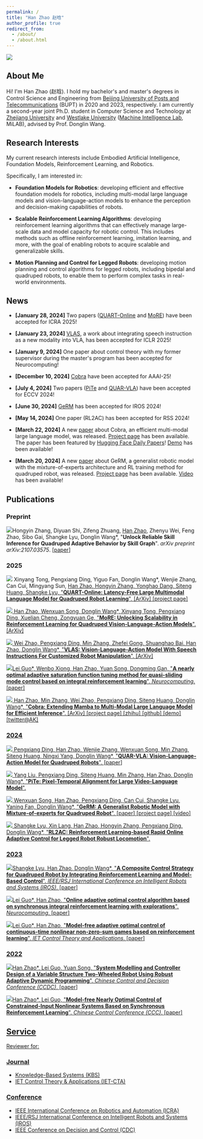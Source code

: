 ```yaml
---
permalink: /
title: "Han Zhao 赵晗"
author_profile: true
redirect_from: 
  - /about/
  - /about.html
---
```


<a href="https://hits.seeyoufarm.com"><img src="https://hits.seeyoufarm.com/api/count/incr/badge.svg?url=https%3A%2F%2Fh-zhao1997.github.io&count_bg=%2379C83D&title_bg=%23555555&icon=&icon_color=%23E7E7E7&title=hits+today%2Ftotal&edge_flat=false"/></a>

<h2 id='about'>About Me</h2>

Hi! I'm Han Zhao (赵晗). I hold my bachelor's and master's degrees in Control Science and Engineering from <a href="https://www.bupt.edu.cn/">Beijing University of Posts and Telecommunications</a> (BUPT) in 2020 and 2023, respectively. I am currently a second-year joint Ph.D. student in Computer Science and Technology at <a href="https://www.zju.edu.cn/">Zhejiang University</a> and <a href="https://www.westlake.edu.cn/">Westlake University</a> (<a href="https://milab.westlake.edu.cn/">Machine Intelligence Lab</a>, MiLAB), advised by Prof. Donglin Wang. 


<h2 id='research-interests'>Research Interests</h2>
My current research interests include Embodied Artificial Intelligence, Foundation Models, Reinforcement Learning, and Robotics. 

Specifically, I am interested in:
- **Foundation Models for Robotics**: developing efficient and effective foundation models for robotics, including multi-modal large language models and vision-language-action models to enhance the perception and decision-making capabilities of robots.

- **Scalable Reinforcement Learning Algorithms**: developing reinforcement learning algorithms that can effectively manage large-scale data and model capacity for robotic control. This includes methods such as offline reinforcement learning, imitation learning, and more, with the goal of enabling robots to acquire scalable and generalizable skills.

- **Motion Planning and Control for Legged Robots**: developing motion planning and control algorithms for legged robots, including bipedal and quadruped robots, to enable them to perform complex tasks in real-world environments.


<h2 id='news'>News</h2>

* **[January 28, 2024]** Two papers ([QUART-Online](https://arxiv.org/abs/2412.15576) and [MoRE](https://arxiv.org/abs/2503.08007)) have been accepted for ICRA 2025!

* **[January 23, 2024]** [VLAS](https://arxiv.org/abs/2502.13508), a work about integrating speech instruction as a new modality into VLA, has been accepted for ICLR 2025!

* **[January 9, 2024]** One paper about control theory with my former supervisor during the master's program has been accepted for Neurocomputing!

* **[December 10, 2024]** [Cobra](https://arxiv.org/abs/2403.14520) have been accepted for AAAI-25!

* **[July 4, 2024]** Two papers ([PiTe](https://arxiv.org/abs/2409.07239) and [QUAR-VLA](https://arxiv.org/abs/2312.14457)) have been accepted for ECCV 2024!

* **[June 30, 2024]** [GeRM](https://arxiv.org/abs/2403.13358) has been accepted for IROS 2024!

* **[May 14, 2024]** One paper (RL2AC) has been accepted for RSS 2024!

* **[March 22, 2024]** A new [paper](https://arxiv.org/abs/2403.14520) about Cobra, an efficient multi-modal large language model, was released. [Project page](https://sites.google.com/view/cobravlm) has been available. The paper has been featured by [Hugging Face Daily Papers](https://huggingface.co/papers?date=2024-03-22)! [Demo](https://huggingface.co/spaces/han1997/cobra) has been available!

* **[March 20, 2024]** A new [paper](https://arxiv.org/abs/2403.13358) about GeRM, a generalist robotic model with the mixture-of-experts architecture and RL training method for quadruped robot, was released. [Project page](https://songwxuan.github.io/GeRM/) has been available. [Video](https://www.youtube.com/watch?v=tjgIxsXW0JU) has been available!


<h2 id='publications'>Publications</h2>

### Preprint

<a href="https://arxiv.org/abs/2311.06015" target="_blank"><img src="https://img.shields.io/badge/arXiv-2311.06015-B31B1B?style=for-the-badge"></a>Hongyin Zhang, Diyuan Shi, Zifeng Zhuang, <u>Han Zhao</u>, Zhenyu Wei, Feng Zhao, Sibo Gai, Shangke Lyu, Donglin Wang\*, &quot;**Unlock Reliable Skill Inference for Quadruped Adaptive Behavior by Skill Graph**&quot;. *arXiv preprint arXiv:2107.03575*. [[paper](https://arxiv.org/abs/2311.06015)]

### 2025
<a href="https://arxiv.org/abs/2412.15576" target="_blank"><img src="https://img.shields.io/badge/ICRA-2025-blue?style=for-the-badge"></a> Xinyang Tong, Pengxiang Ding, Yiguo Fan, Donglin Wang\*, Wenjie Zhang, Can Cui, Mingyang Sun, <u>Han Zhao<u/>, Hongyin Zhang, Yonghao Dang, Siteng Huang, Shangke Lyu, &quot;**QUART-Online: Latency-Free Large Multimodal Language Model for Quadruped Robot Learning**&quot;. [[ArXiv](https://arxiv.org/pdf/2412.15576.pdf)] [[project page](https://quart-online.github.io/)]

<a href="https://arxiv.org/abs/2503.08007" target="_blank"><img src="https://img.shields.io/badge/ICRA-2025-blue?style=for-the-badge"></a> <u>Han Zhao<u/>, Wenxuan Song, Donglin Wang\*, Xinyang Tong, Pengxiang Ding, Xuelian Cheng, Zongyuan Ge, &quot;**MoRE: Unlocking Scalability in Reinforcement Learning for Quadruped Vision-Language-Action Models**&quot;. [[ArXiv](https://arxiv.org/pdf/2503.08007.pdf)]

<a href="https://arxiv.org/abs/2502.13508" target="_blank"><img src="https://img.shields.io/badge/ICLR-2025-blue?style=for-the-badge"></a> Wei Zhao, Pengxiang Ding, Min Zhang, Zhefei Gong, Shuanghao Bai, <u>Han Zhao<u/>, Donglin Wang\*, &quot;**VLAS: Vision-Language-Action Model With Speech Instructions For Customized Robot Manipulation**&quot;. [[ArXiv](https://arxiv.org/pdf/2502.13508.pdf)]

<a href="https://www.sciencedirect.com/science/article/pii/S0925231225000359?via%3Dihub" target="_blank"><img src="https://img.shields.io/badge/Neuro-2025-green?style=for-the-badge"></a>Lei Guo\*, Wenbo Xiong, <u>Han Zhao</u>, Yuan Song, Dongming Gan, &quot;**A nearly optimal adaptive saturation function tuning method for quasi-sliding mode control based on integral reinforcement learning**&quot;. *Neurocomputing*. [[paper](https://www.sciencedirect.com/science/article/pii/S0925231225000359?via%3Dihub)]

<a href="https://arxiv.org/abs/2403.14520" target="_blank"><img src="https://img.shields.io/badge/AAAI-2025-blue?style=for-the-badge"></a> <u>Han Zhao</u>, Min Zhang, Wei Zhao, Pengxiang Ding, Siteng Huang, Donglin Wang\*, &quot;**Cobra: Extending Mamba to Multi-Modal Large Language Model for Efficient Inference**&quot;. [[ArXiv](https://arxiv.org/pdf/2403.14520.pdf)] [[project page](https://sites.google.com/view/cobravlm)] [[zhihu](https://zhuanlan.zhihu.com/p/688544752)] [[github](https://github.com/h-zhao1997/cobra)] [[demo](https://huggingface.co/spaces/han1997/cobra)] [[twitter@AK](https://twitter.com/_akhaliq/status/1771033002748837953?t=6S4PVZXg6GcXqi_-PFzipw&s=19)]

### 2024
<a href="https://arxiv.org/abs/2312.14457" target="_blank"><img src="https://img.shields.io/badge/ECCV-2024-blue?style=for-the-badge"></a> Pengxiang Ding, <u>Han Zhao</u>, Wenjie Zhang, Wenxuan Song, Min Zhang, Siteng Huang, Ningxi Yang, Donglin Wang\*, &quot;**QUAR-VLA: Vision-Language-Action Model for Quadruped Robots**&quot;. [[paper](https://arxiv.org/abs/2312.14457)]

<a target="_blank"><img src="https://img.shields.io/badge/ECCV-2024-blue?style=for-the-badge"></a> Yang Liu, Pengxiang Ding, Siteng Huang, Min Zhang, <u>Han Zhao</u>, Donglin Wang\*, &quot;**PiTe: Pixel-Temporal Alignment for Large Video-Language Model**&quot;.

<a href="https://arxiv.org/abs/2403.13358" target="_blank"><img src="https://img.shields.io/badge/IROS-2024-blue?style=for-the-badge"></a> Wenxuan Song, <u>Han Zhao</u>, Pengxiang Ding, Can Cui, Shangke Lyu, Yaning Fan, Donglin Wang\*, &quot;**GeRM: A Generalist Robotic Model with Mixture-of-experts for Quadruped Robot**&quot;. [[paper](https://arxiv.org/abs/2403.13358)] [[project page](https://songwxuan.github.io/GeRM/)] [[video](https://www.youtube.com/watch?v=tjgIxsXW0JU)]

<a target="_blank"><img src="https://img.shields.io/badge/RSS-2024-blue?style=for-the-badge"></a> Shangke Lyu, Xin Lang, <u>Han Zhao</u>, Hongyin Zhang, Pengxiang Ding, Donglin Wang\*, &quot;**RL2AC: Reinforcement Learning-based Rapid Online Adaptive Control for Legged Robot Robust Locomotion**&quot;.

### 2023
<a href="https://ieeexplore.ieee.org/document/10341908/" target="_blank"><img src="https://img.shields.io/badge/IROS-2023-blue?style=for-the-badge"></a>Shangke Lyu, <u>Han Zhao</u>, Donglin Wang\*, &quot;**A Composite Control Strategy for Quadruped Robot by Integrating Reinforcement Learning and Model-Based Control**&quot;. *IEEE/RSJ International Conference on Intelligent Robots and Systems (IROS)*. [[paper](https://ieeexplore.ieee.org/document/10341908/)]

<a href="https://www.sciencedirect.com/science/article/abs/pii/S092523122201431X/" target="_blank"><img src="https://img.shields.io/badge/Neuro-2023-green?style=for-the-badge"></a>Lei Guo\*, <u>Han Zhao</u>, &quot;**Online adaptive optimal control algorithm based on synchronous integral reinforcement learning with explorations**&quot;. *Neurocomputing*. [[paper](https://www.sciencedirect.com/science/article/abs/pii/S092523122201431X/)]

<a href="https://ietresearch.onlinelibrary.wiley.com/doi/full/10.1049/cth2.12376/" target="_blank"><img src="https://img.shields.io/badge/IET%20CTA-2023-green?style=for-the-badge"></a>Lei Guo\*, <u>Han Zhao</u>, &quot;**Model‐free adaptive optimal control of continuous‐time nonlinear non‐zero‐sum games based on reinforcement learning**&quot;. *IET Control Theory and Applications*. [[paper](https://ietresearch.onlinelibrary.wiley.com/doi/full/10.1049/cth2.12376/)]

### 2022
<a href="https://ieeexplore.ieee.org/document/10033602/" target="_blank"><img src="https://img.shields.io/badge/CCDC-2022-blue?style=for-the-badge"></a><u>Han Zhao*</u>, Lei Guo, Yuan Song, &quot;**System Modelling and Controller Design of a Variable Structure Two-Wheeled Robot Using Robust Adaptive Dynamic Programming**&quot;. *Chinese Control and Decision Conference (CCDC)*. [[paper](https://ieeexplore.ieee.org/document/10033602)]

<a href="https://ieeexplore.ieee.org/document/9902515/" target="_blank"><img src="https://img.shields.io/badge/CCC-2022-blue?style=for-the-badge"></a><u>Han Zhao*</u>, Lei Guo, &quot;**Model-free Nearly Optimal Control of Constrained-Input Nonlinear Systems Based on Synchronous Reinforcement Learning**&quot;. *Chinese Control Conference (CCC)*. [[paper](https://ieeexplore.ieee.org/document/9902515/)]


<h2 id='service'>Service</h2>

Reviewer for:

### Journal
- Knowledge-Based Systems (KBS)
- IET Control Theory & Applications (IET-CTA)

### Conference
- IEEE International Conference on Robotics and Automation (ICRA)
- IEEE/RSJ International Conference on Intelligent Robots and Systems (IROS)
- IEEE Conference on Decision and Control (CDC)
